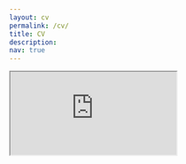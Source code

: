 ```yaml
---
layout: cv
permalink: /cv/
title: CV
description:
nav: true
---
```


<iframe src="https://drive.google.com/file/d/1PhoHxwAFuk_pcDWMj7c7OkACwiS4eICP/preview"></iframe>
